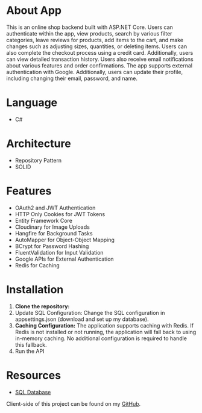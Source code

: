# About App

This is an online shop backend built with ASP.NET Core. Users can authenticate within the app, view products, search by various filter categories, leave reviews for products, add items to the cart, and make changes such as adjusting sizes, quantities, or deleting items. Users can also complete the checkout process using a credit card. Additionally, users can view detailed transaction history. Users also receive email notifications about various features and order confirmations. The app supports external authentication with Google. Additionally, users can update their profile, including changing their email, password, and name.

# Language
- C#

# Architecture
- Repository Pattern 
- SOLID

# Features
- OAuth2 and JWT Authentication
- HTTP Only Cookies for JWT Tokens
- Entity Framework Core
- Cloudinary for Image Uploads
- Hangfire for Background Tasks
- AutoMapper for Object-Object Mapping
- BCrypt for Password Hashing
- FluentValidation for Input Validation
- Google APIs for External Authentication
- Redis for Caching

# Installation
1. **Clone the repository:**
2. Update SQL Configuration:
Change the SQL configuration in appsettings.json (download and set up my database).
3. **Caching Configuration:**
The application supports caching with Redis. If Redis is not installed or not running, the application will fall back to using in-memory caching. No additional configuration is required to handle this fallback.
4. Run the API

# Resources
- [SQL Database](https://drive.google.com/uc?export=download&id=16y2Xs0gOq5cWaVY440sDV5HZHhVP0OFG)



Client-side of this project can be found on my [GitHub](https://github.com/Gvaroo/Online-Clothes-Shop-Frontend).

